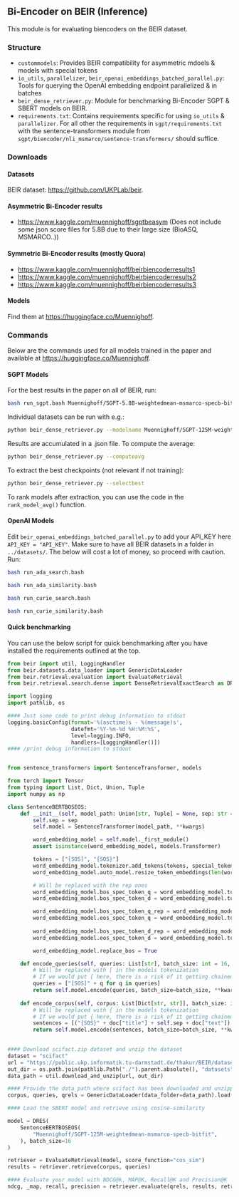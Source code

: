 ## Bi-Encoder on BEIR (Inference)

This module is for evaluating biencoders on the BEIR dataset.

### Structure

- `custommodels`: Provides BEIR compatibility for asymmetric mdoels & models with special tokens
- `io_utils`, `parallelizer`, `beir_openai_embeddings_batched_parallel.py`: Tools for querying the OpenAI embedding endpoint parallelized & in batches
- `beir_dense_retriever.py`: Module for benchmarking Bi-Encoder SGPT & SBERT models on BEIR.
- `requirements.txt`: Contains requirements specific for using `io_utils` & `parallelizer`. For all other the requirements in `sgpt/requirements.txt` with the sentence-transformers module from `sgpt/biencoder/nli_msmarco/sentence-transformers/` should suffice.

### Downloads

#### Datasets

BEIR dataset: https://github.com/UKPLab/beir.

#### Asymmetric Bi-Encoder results

- https://www.kaggle.com/muennighoff/sgptbeasym (Does not include some json score files for 5.8B due to their large size (BioASQ, MSMARCO..))

#### Symmetric Bi-Encoder results (mostly Quora)

- https://www.kaggle.com/muennighoff/beirbiencoderresults1
- https://www.kaggle.com/muennighoff/beirbiencoderresults2
- https://www.kaggle.com/muennighoff/beirbiencoderresults3

#### Models

Find them at https://huggingface.co/Muennighoff.

### Commands

Below are the commands used for all models trained in the paper and available at https://huggingface.co/Muennighoff.

#### SGPT Models

For the best results in the paper on all of BEIR, run:

```bash
bash run_sgpt.bash Muennighoff/SGPT-5.8B-weightedmean-msmarco-specb-bitfit cuda:0
```

Individual datasets can be run with e.g.:

```bash
python beir_dense_retriever.py --modelname Muennighoff/SGPT-125M-weightedmean-msmarco-specb-bitfit --method weightedmean --dataset scifact --specb --maxseqlen 300
```

Results are accumulated in a .json file. 
To compute the average:

```bash
python beir_dense_retriever.py --computeavg
```

To extract the best checkpoints (not relevant if not training):

```bash
python beir_dense_retriever.py --selectbest
```

To rank models after extraction, you can use the code in the `rank_model_avg()` function.


#### OpenAI Models

Edit `beir_openai_embeddings_batched_parallel.py` to add your API_KEY here `API_KEY = "API_KEY"`.
Make sure to have all BEIR datasets in a folder in `../datasets/`.
The below will cost a lot of money, so proceed with caution.
Run:

```bash
bash run_ada_search.bash
```

```bash
bash run_ada_similarity.bash
```

```bash
bash run_curie_search.bash
```

```bash
bash run_curie_similarity.bash
```


#### Quick benchmarking

You can use the below script for quick benchmarking after you have installed the requirements outlined at the top.

```python
from beir import util, LoggingHandler
from beir.datasets.data_loader import GenericDataLoader
from beir.retrieval.evaluation import EvaluateRetrieval
from beir.retrieval.search.dense import DenseRetrievalExactSearch as DRES

import logging
import pathlib, os

#### Just some code to print debug information to stdout
logging.basicConfig(format='%(asctime)s - %(message)s',
                    datefmt='%Y-%m-%d %H:%M:%S',
                    level=logging.INFO,
                    handlers=[LoggingHandler()])
#### /print debug information to stdout


from sentence_transformers import SentenceTransformer, models

from torch import Tensor
from typing import List, Dict, Union, Tuple
import numpy as np

class SentenceBERTBOSEOS:
    def __init__(self, model_path: Union[str, Tuple] = None, sep: str = " ", **kwargs):
        self.sep = sep
        self.model = SentenceTransformer(model_path, **kwargs)

        word_embedding_model = self.model._first_module()
        assert isinstance(word_embedding_model, models.Transformer)

        tokens = ["[SOS]", "{SOS}"]
        word_embedding_model.tokenizer.add_tokens(tokens, special_tokens=True)
        word_embedding_model.auto_model.resize_token_embeddings(len(word_embedding_model.tokenizer))

        # Will be replaced with the rep ones
        word_embedding_model.bos_spec_token_q = word_embedding_model.tokenizer.encode("[SOS]", add_special_tokens=False)[0]
        word_embedding_model.bos_spec_token_d = word_embedding_model.tokenizer.encode("{SOS}", add_special_tokens=False)[0]

        word_embedding_model.bos_spec_token_q_rep = word_embedding_model.tokenizer.encode("[", add_special_tokens=False)[0]
        word_embedding_model.eos_spec_token_q = word_embedding_model.tokenizer.encode("]", add_special_tokens=False)[0]
        
        word_embedding_model.bos_spec_token_d_rep = word_embedding_model.tokenizer.encode("{", add_special_tokens=False)[0]
        word_embedding_model.eos_spec_token_d = word_embedding_model.tokenizer.encode("}", add_special_tokens=False)[0]

        word_embedding_model.replace_bos = True

    def encode_queries(self, queries: List[str], batch_size: int = 16, **kwargs) -> Union[List[Tensor], np.ndarray, Tensor]:
        # Will be replaced with [ in the models tokenization
        # If we would put [ here, there is a risk of it getting chained with a different token when encoding
        queries = ["[SOS]" + q for q in queries]
        return self.model.encode(queries, batch_size=batch_size, **kwargs)
    
    def encode_corpus(self, corpus: List[Dict[str, str]], batch_size: int = 8, **kwargs) -> Union[List[Tensor], np.ndarray, Tensor]:
        # Will be replaced with { in the models tokenization
        # If we would put { here, there is a risk of it getting chained with a different token when encoding
        sentences = [("{SOS}" + doc["title"] + self.sep + doc["text"]).strip() if "title" in doc else "{SOS}" + doc["text"].strip() for doc in corpus]
        return self.model.encode(sentences, batch_size=batch_size, **kwargs)

 
#### Download scifact.zip dataset and unzip the dataset
dataset = "scifact"
url = "https://public.ukp.informatik.tu-darmstadt.de/thakur/BEIR/datasets/{}.zip".format(dataset)
out_dir = os.path.join(pathlib.Path("./").parent.absolute(), "datasets")
data_path = util.download_and_unzip(url, out_dir)

#### Provide the data_path where scifact has been downloaded and unzipped
corpus, queries, qrels = GenericDataLoader(data_folder=data_path).load(split="test")

#### Load the SBERT model and retrieve using cosine-similarity

model = DRES(
    SentenceBERTBOSEOS(
        "Muennighoff/SGPT-125M-weightedmean-msmarco-specb-bitfit",
    ), batch_size=16
)

retriever = EvaluateRetrieval(model, score_function="cos_sim")
results = retriever.retrieve(corpus, queries)

#### Evaluate your model with NDCG@k, MAP@K, Recall@K and Precision@K  where k = [1,3,5,10,100,1000] 
ndcg, _map, recall, precision = retriever.evaluate(qrels, results, retriever.k_values)
```
